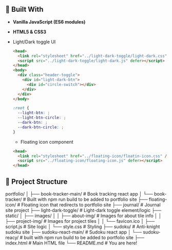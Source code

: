 ## 🧪 Built With

- **Vanilla JavaScript (ES6 modules)**
- **HTML5 & CSS3**
- Light/Dark toggle UI
    ```html
    <head>
      <link rel="stylesheet" href="../light-dark-toggle/light-dark.css" />
      <script src="../light-dark-toggle/light-dark.js" defer></script>
    </head>
    <body>
      <div class="header-toggle">
        <div id="light-dark-btn">
          <div id="circle-switch"></div>
        </div>
      </div>
    </body>
    ```

    ```css
    :root {
      --light-btn: ;
      --light-btn-circle: ;
      --dark-btn: ;
      --dark-btn-circle: ;
    }
    ```

  - Floating icon component
  ```html
  <head>
    <link rel="stylesheet" href="../floating-icon/floatin-icon.css" />
    <script src="../floating-icon/floating-icon.js" defer></script>
  </head>
  ```

## 📁 Project Structure
portfolio/
│
├── book-tracker-main/ # Book tracking react app
│   └── book-tracker/ # Built with npm run build to be added to portfolio site
├── floating-icon/ # Floating icon that redirects to portfolio site
├── journal/ # Journal site project
├── light-dark-toggle/ # Light-dark toggle element/logic
├── static/
│ ├── images/
│ │   ├── about-img/ # Images for about tile info 
│ │   ├── project-img/ # Images for project tiles
│ │   └── favicon.ico
│ ├── script.js # Site logic
│ └── style.css # Styling
├── sudoku/ # Anti-knight sudoku site
├── sudoku-react-main/ # Sudoku react app
│   └── sudoku-reacy/ # built with npm run build to be added to portfolio site
├── index.html # Main HTML file
└── README.md # You are here!
